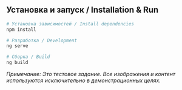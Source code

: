 ## Установка и запуск / Installation & Run

```bash
# Установка зависимостей / Install dependencies
npm install

# Разработка / Development
ng serve

# Сборка / Build
ng build
```

_Примечание: Это тестовое задание. Все изображения и контент используются исключительно в демонстрационных целях._
